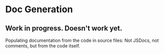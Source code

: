 # Doc Generation

## Work in progress. Doesn't work yet.

Populating documentation from the code in source files: Not JSDocs, not comments, but from the code itself.